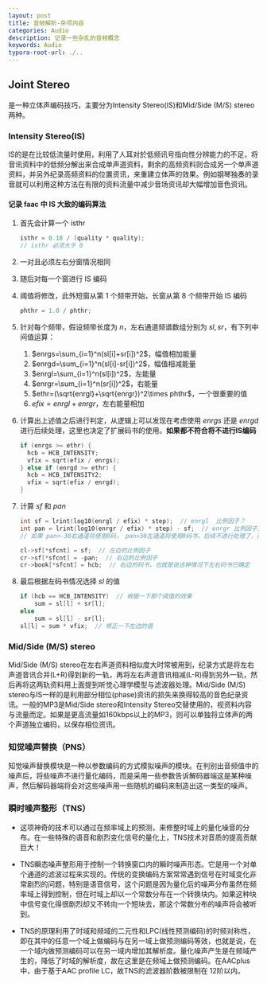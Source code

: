 ```yaml
---
layout: post
title: 音频解析-杂项内容
categories: Audio
description: 记录一些杂乱的音频概念
keywords: Audio
typora-root-url: ./..
---
```


## Joint Stereo

是一种立体声编码技巧，主要分为Intensity Stereo(IS)和Mid/Side (M/S) stereo两种。

### Intensity Stereo(IS)

IS的是在比较低流量时使用，利用了人耳对於低频讯号指向性分辨能力的不足，将音讯资料中的低频分解出来合成单声道资料，剩余的高频资料则合成另一个单声道资料，并另外纪录高频资料的位置资讯，来重建立体声的效果。例如钢琴独奏的录音就可以利用这种方法在有限的资料流量中减少音场资讯却大幅增加音色资讯。

#### 记录 faac 中 IS 大致的编码算法

1. 首先会计算一个 isthr

    ```c
    isthr = 0.18 / (quality * quality);
    // isthr 必须大于 0 
    ```

2. 一对且必须左右分窗情况相同
3. 随后对每一个窗进行 IS 编码
4. 阈值将修改，此外短窗从第 1 个频带开始，长窗从第 8 个频带开始 IS 编码

    ```c
    phthr = 1.0 / phthr;
    ```

5. 针对每个频带，假设频带长度为 $n$，左右通道频谱数组分别为 $sl,sr$，有下列中间值运算：
   1. $enrgs=\sum_{i=1}^n(sl[i]+sr[i])^2$，幅值相加能量
   2. $enrgd=\sum_{i=1}^n(sl[i]-sr[i])^2$，幅值相减能量
   3. $enrgl=\sum_{i=1}^n(sl[i])^2$，左能量
   4. $enrgr=\sum_{i=1}^n(sr[i])^2$，右能量
   5. $ethr=(\sqrt{enrgl}+\sqrt{enrgr})^2\times phthr$，一个很重要的值
   6. $efix=enrgl+enrgr$，左右能量相加
6. 计算出上述值之后进行判定，从逻辑上可以发现在考虑使用 $enrgs$ 还是 $enrgd$ 进行后续处理，这里也决定了扩展码书的使用。**如果都不符合将不进行IS编码**

    ```c
    if (enrgs >= ethr) {
      hcb = HCB_INTENSITY;
      vfix = sqrt(efix / enrgs);
    } else if (enrgd >= ethr) {
      hcb = HCB_INTENSITY2;
      vfix = sqrt(efix / enrgd);
    }
    ```

7. 计算 $sf$ 和 $pan$

    ```c
    int sf = lrint(log10(enrgl / efix) * step);  // enrgl  比例因子？
    int pan = lrint(log10(enrgr / efix) * step) - sf;  // enrgr 比例因子差？
    // 如果 pan<-30右通道将使用0码， pan>30左通道将使用0码书，后续不进行处理了，那这样到底使用IS编码吗？

    cl->sf[*sfcnt] = sf;  // 左边的比例因子
    cr->sf[*sfcnt] = -pan;  // 右边的比例因子
    cr->book[*sfcnt] = hcb;  // 右边的码书，也就是说这种情况下左右码书已确定
    ```

8. 最后根据左码书情况选择 $sl$ 的值

    ```c
    if (hcb == HCB_INTENSITY)  // 根据一下那个阈值的效果
        sum = sl[l] + sr[l];
    else
        sum = sl[l] - sr[l];
    sl[l] = sum * vfix;  // 修正一下左边的值
    ```

### Mid/Side (M/S) stereo

Mid/Side (M/S) stereo在左右声道资料相似度大时常被用到，纪录方式是将左右声道音讯合并(L+R)得到新的一轨，再将左右声道音讯相减(L-R)得到另外一轨，然后再将这两轨资料用上面提到听觉心理学模型与滤波器处理。Mid/Side (M/S) stereo与IS一样的是利用部分相位(phase)资讯的损失来换得较高的音色纪录资讯。一般的MP3是Mid/Side stereo和Intensity Stereo交替使用的，视资料内容与流量而定。如果是更高流量如160kbps以上的MP3，则可以单独将立体声的两个声道独立编码，以保存相位资讯。

### 知觉噪声替换（PNS）
  
  知觉噪声替换模块是一种以参数编码的方式模拟噪声的模块。在判别出音频值中的噪声后，将些噪声不进行量化编码，而是采用一些参数告诉解码器端这是某种噪声，然后解码器端将会对这些噪声用一些随机的编码来制造出这一类型的噪声。

### 瞬时噪声整形（TNS）

- 这项神奇的技术可以通过在频率域上的预测，来修整时域上的量化噪音的分布。在一些特殊的语音和剧烈变化信号的量化上，TNS技术对音质的提高贡献巨大！
  
- TNS瞬态噪声整形用于控制一个转换窗口内的瞬时噪声形态。它是用一个对单个通道的滤波过程来实现的。传统的变换编码方案常常遇到信号在时域变化非常剧烈的问题，特别是语音信号，这个问题是因为量化后的噪声分布虽然在频率域上得到控制，但在时域上却以一个常数分布在一个转换块内。如果这种块中信号变化得很剧烈却又不转向一个短块去，那这个常数分布的噪声将会被听到。
  
- TNS的原理利用了时域和频域的二元性和LPC(线性预测编码)的时频对称性，即在其中的任意一个域上做编码与在另一域上做预测编码等效，也就是说，在一个域内做预测编码可以在另一域内增加其解析度。量化噪声产生是在频域产生的，降低了时域的解析度，故在这里是在频域上做预测编码。在AACplus中，由于基于AAC profile LC，故TNS的滤波器阶数被限制在 12阶以内。
